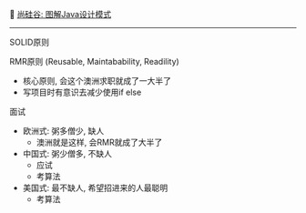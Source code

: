 
:pencil: [尚硅谷: 图解Java设计模式](./Design_Pattern/myDesignPattern.md)


---

SOLID原则



RMR原则 (Reusable, Maintabability, Readility)
+ 核心原则, 会这个澳洲求职就成了一大半了
+ 写项目时有意识去减少使用if else


面试
+ 欧洲式: 粥多僧少, 缺人
  + 澳洲就是这样, 会RMR就成了大半了
+ 中国式: 粥少僧多, 不缺人
  + 应试 
  + 考算法
+ 美国式: 最不缺人, 希望招进来的人最聪明
  + 考算法